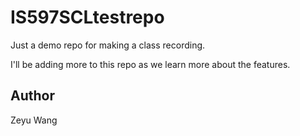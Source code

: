 # IS597SCLtestrepo
Just a demo repo for making a class recording.

I'll be adding more to this repo as we learn more about the features.

## Author

Zeyu Wang

